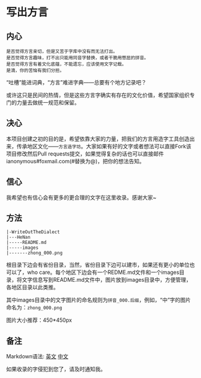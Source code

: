 写出方言
=====

内心
-----

	是否觉得方言亲切，但是又苦于字库中没有而无法打出。
	是否觉得方言趣味，打不出只能用同音字替换，或者干脆用憋屈的拼音。
	是否觉得方言有着文化底蕴，不能遗忘，应该使用文字记载。
	是滴，你的苦恼有我们分担。
	
“吐槽”能进词典，“方言”难进字典——总要有个地方记录吧？

或许这只是民间的热情，但是这些方言字确实有存在的文化价值，希望国家组织专门的力量去做统一规范和保留。

决心
-----

本项目创建之初的目的是，希望依靠大家的力量，把我们的方言用造字工具创造出来，传承地区文化——`方言造字坊`。大家如果有好的文字或者想法可以直接Fork该项目修改然后Pull requests提交，如果觉得复杂的话也可以直接邮件ianonymous#foxmail.com(#替换为@)，把你的想法告知。

信心
-----

我希望也有信心会有更多的更合理的文字在这里收录。感谢大家~

方法
-----

```
|-WriteOutTheDialect
|---HeNan
|-----README.md
|-----images
|-------zhong_000.png
```
根目录下边会有省份目录，当然，省份目录下边可以建市，如果还有更小的单位也可以了，who care。每个地区下边会有一个REDME.md文件和一个images目录，将文字信息写到README.md文件中，图片放到images目录中，方便管理，各地区目录以此类推。

其中images目录中的文字图片的命名规则为`拼音_000.后缀`，例如，“中”字的图片命名为：`zhong_000.png`

图片大小推荐：450*450px

备注
-----

Markdown语法:
[英文](https://help.github.com/articles/markdown-basics/) [中文](https://github.com/txlong/Markdown-Chinese-Demo)

如果收录的字侵犯到您了，请及时通知我。
